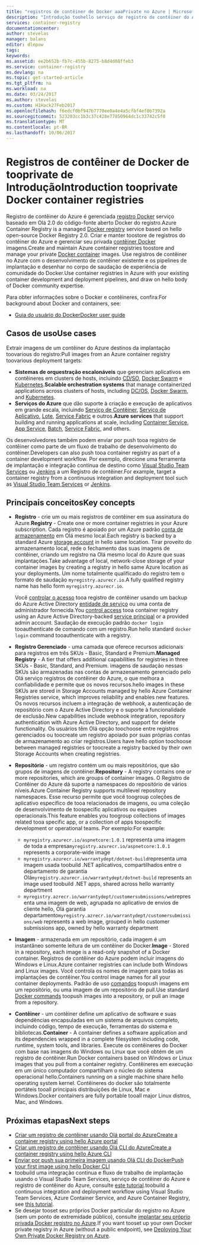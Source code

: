 ```yaml
---
title: "registros de contêiner de Docker aaaPrivate no Azure | Microsoft Docs"
description: "Introdução toohello serviço de registro de contêiner do Azure, fornecendo os registros de Docker baseado em nuvem, gerenciados e privados."
services: container-registry
documentationcenter: 
author: stevelas
manager: balans
editor: dlepow
tags: 
keywords: 
ms.assetid: ee2b652b-fb7c-455b-8275-b8d4d08ffeb3
ms.service: container-registry
ms.devlang: na
ms.topic: get-started-article
ms.tgt_pltfrm: na
ms.workload: na
ms.date: 03/24/2017
ms.author: stevelas
ms.custom: H1Hack27Feb2017
ms.openlocfilehash: f6edcf0bf947b7770ee0a4e4a5cfbf4ef8b7392a
ms.sourcegitcommit: 523283cc1b3c37c428e77850964dc1c33742c5f0
ms.translationtype: MT
ms.contentlocale: pt-BR
ms.lasthandoff: 10/06/2017
---
```

# <a name="introduction-tooprivate-docker-container-registries"></a><span data-ttu-id="e5650-103">Registros de contêiner de Docker de tooprivate de Introdução</span><span class="sxs-lookup"><span data-stu-id="e5650-103">Introduction tooprivate Docker container registries</span></span>


<span data-ttu-id="e5650-104">Registro de contêiner do Azure é gerenciada [registro Docker](https://docs.docker.com/registry/) serviço baseado em Olá 2.0 do código-fonte aberto Docker do registro.</span><span class="sxs-lookup"><span data-stu-id="e5650-104">Azure Container Registry is a managed [Docker registry](https://docs.docker.com/registry/) service based on hello open-source Docker Registry 2.0.</span></span> <span data-ttu-id="e5650-105">Criar e manter toostore de registros do contêiner do Azure e gerenciar seu privada [contêiner Docker](https://www.docker.com/what-docker) imagens.</span><span class="sxs-lookup"><span data-stu-id="e5650-105">Create and maintain Azure container registries toostore and manage your private [Docker container](https://www.docker.com/what-docker) images.</span></span> <span data-ttu-id="e5650-106">Use registros de contêiner no Azure com o desenvolvimento de contêiner existente e os pipelines de implantação e desenhar no corpo de saudação de experiência de comunidade do Docker.</span><span class="sxs-lookup"><span data-stu-id="e5650-106">Use container registries in Azure with your existing container development and deployment pipelines, and draw on hello body of Docker community expertise.</span></span>

<span data-ttu-id="e5650-107">Para obter informações sobre o Docker e contêineres, confira:</span><span class="sxs-lookup"><span data-stu-id="e5650-107">For background about Docker and containers, see:</span></span>

* [<span data-ttu-id="e5650-108">Guia do usuário do Docker</span><span class="sxs-lookup"><span data-stu-id="e5650-108">Docker user guide</span></span>](https://docs.docker.com/engine/userguide/)




## <a name="use-cases"></a><span data-ttu-id="e5650-109">Casos de uso</span><span class="sxs-lookup"><span data-stu-id="e5650-109">Use cases</span></span>
<span data-ttu-id="e5650-110">Extrair imagens de um contêiner do Azure destinos da implantação toovarious do registro:</span><span class="sxs-lookup"><span data-stu-id="e5650-110">Pull images from an Azure container registry toovarious deployment targets:</span></span>

* <span data-ttu-id="e5650-111">**Sistemas de orquestração escalonáveis** que gerenciam aplicativos em contêineres em clusters de hosts, incluindo [CD/SO](https://docs.mesosphere.com/), [Docker Swarm](https://docs.docker.com/swarm/) e [Kubernetes](http://kubernetes.io/docs/).</span><span class="sxs-lookup"><span data-stu-id="e5650-111">**Scalable orchestration systems** that manage containerized applications across clusters of hosts, including [DC/OS](https://docs.mesosphere.com/), [Docker Swarm](https://docs.docker.com/swarm/), and [Kubernetes](http://kubernetes.io/docs/).</span></span>
* <span data-ttu-id="e5650-112">**Serviços do Azure** que dão suporte à criação e execução de aplicativos em grande escala, incluindo [Serviço de Contêiner](../container-service/index.yml), [Serviço de Aplicativo](/app-service/index.md), [Lote](../batch/index.md), [Service Fabric](/azure/service-fabric/) e outros.</span><span class="sxs-lookup"><span data-stu-id="e5650-112">**Azure services** that support building and running applications at scale, including [Container Service](../container-service/index.yml), [App Service](/app-service/index.md), [Batch](../batch/index.md), [Service Fabric](/azure/service-fabric/), and others.</span></span>

<span data-ttu-id="e5650-113">Os desenvolvedores também podem enviar por push tooa registro de contêiner como parte de um fluxo de trabalho de desenvolvimento do contêiner.</span><span class="sxs-lookup"><span data-stu-id="e5650-113">Developers can also push tooa container registry as part of a container development workflow.</span></span> <span data-ttu-id="e5650-114">Por exemplo, direcione uma ferramenta de implantação e integração contínua de destino como [Visual Studio Team Services](https://www.visualstudio.com/docs/overview) ou [Jenkins](https://jenkins.io/) a um Registro de contêiner.</span><span class="sxs-lookup"><span data-stu-id="e5650-114">For example, target a container registry from a continuous integration and deployment tool such as [Visual Studio Team Services](https://www.visualstudio.com/docs/overview) or [Jenkins](https://jenkins.io/).</span></span>





## <a name="key-concepts"></a><span data-ttu-id="e5650-115">Principais conceitos</span><span class="sxs-lookup"><span data-stu-id="e5650-115">Key concepts</span></span>
* <span data-ttu-id="e5650-116">**Registro** - crie um ou mais registros de contêiner em sua assinatura do Azure.</span><span class="sxs-lookup"><span data-stu-id="e5650-116">**Registry** - Create one or more container registries in your Azure subscription.</span></span> <span data-ttu-id="e5650-117">Cada registro é apoiado por um Azure padrão [conta de armazenamento](../storage/common/storage-introduction.md) em Olá mesmo local.</span><span class="sxs-lookup"><span data-stu-id="e5650-117">Each registry is backed by a standard Azure [storage account](../storage/common/storage-introduction.md) in hello same location.</span></span> <span data-ttu-id="e5650-118">Tirar proveito do armazenamento local, rede o fechamento das suas imagens de contêiner, criando um registro na Olá mesmo local do Azure que suas implantações.</span><span class="sxs-lookup"><span data-stu-id="e5650-118">Take advantage of local, network-close storage of your container images by creating a registry in hello same Azure location as your deployments.</span></span> <span data-ttu-id="e5650-119">Um nome totalmente qualificado do registro tem o formato de saudação `myregistry.azurecr.io`.</span><span class="sxs-lookup"><span data-stu-id="e5650-119">A fully qualified registry name has hello form `myregistry.azurecr.io`.</span></span>

  <span data-ttu-id="e5650-120">Você [controlar o acesso](container-registry-authentication.md) tooa registro de contêiner usando um backup do Azure Active Directory [entidade de serviço](../active-directory/active-directory-application-objects.md) ou uma conta de administrador fornecida.</span><span class="sxs-lookup"><span data-stu-id="e5650-120">You [control access](container-registry-authentication.md) tooa container registry using an Azure Active Directory-backed [service principal](../active-directory/active-directory-application-objects.md) or a provided admin account.</span></span> <span data-ttu-id="e5650-121">Saudação de execução padrão `docker login` tooauthenticate de comando com um registro.</span><span class="sxs-lookup"><span data-stu-id="e5650-121">Run hello standard `docker login` command tooauthenticate with a registry.</span></span>

* <span data-ttu-id="e5650-122">**Registro Gerenciado** - uma camada que oferece recursos adicionais para registros em três SKUs - Basic, Standard e Premium.</span><span class="sxs-lookup"><span data-stu-id="e5650-122">**Managed Registry** - A tier that offers additional capabilities for registries in three SKUs - Basic, Standard, and Premium.</span></span> <span data-ttu-id="e5650-123">imagens de saudação nessas SKUs são armazenadas nas contas de armazenamento gerenciado pelo Olá serviço registros de contêiner do Azure, o que melhora a confiabilidade e permite que os novos recursos.</span><span class="sxs-lookup"><span data-stu-id="e5650-123">hello images in these SKUs are stored in Storage Accounts managed by hello Azure Container Registries service, which improves reliability and enables new features.</span></span> <span data-ttu-id="e5650-124">Os novos recursos incluem a integração de webhook, a autenticação de repositório com o Azure Active Directory e o suporte à funcionalidade de exclusão.</span><span class="sxs-lookup"><span data-stu-id="e5650-124">New capabilities include webhook integration, repository authentication with Azure Active Directory, and support for delete functionality.</span></span> <span data-ttu-id="e5650-125">Os usuários têm Olá opção toochoose entre registros gerenciados ou toocreate um registro apoiado por suas próprias contas de armazenamento ao criar registros.</span><span class="sxs-lookup"><span data-stu-id="e5650-125">Users have hello option toochoose between managed registries or toocreate a registry backed by their own Storage Accounts when creating registries.</span></span>

* <span data-ttu-id="e5650-126">**Repositório** - um registro contém um ou mais repositórios, que são grupos de imagens de contêiner.</span><span class="sxs-lookup"><span data-stu-id="e5650-126">**Repository** - A registry contains one or more repositories, which are groups of container images.</span></span> <span data-ttu-id="e5650-127">O Registro de Contêiner do Azure dá suporte a namespaces do repositório de vários níveis.</span><span class="sxs-lookup"><span data-stu-id="e5650-127">Azure Container Registry supports multilevel repository namespaces.</span></span> <span data-ttu-id="e5650-128">Esse recurso permite que você toogroup coleções de aplicativo específico de tooa relacionados de imagens, ou uma coleção de desenvolvimento de toospecific aplicativos ou equipes operacionais.</span><span class="sxs-lookup"><span data-stu-id="e5650-128">This feature enables you toogroup collections of images related tooa specific app, or a collection of apps toospecific development or operational teams.</span></span> <span data-ttu-id="e5650-129">Por exemplo:</span><span class="sxs-lookup"><span data-stu-id="e5650-129">For example:</span></span>

  * <span data-ttu-id="e5650-130">`myregistry.azurecr.io/aspnetcore:1.0.1` representa uma imagem de toda a empresa</span><span class="sxs-lookup"><span data-stu-id="e5650-130">`myregistry.azurecr.io/aspnetcore:1.0.1` represents a corporate-wide image</span></span>
  * <span data-ttu-id="e5650-131">`myregistry.azurecr.io/warrantydept/dotnet-build`representa uma imagem usada toobuild .NET aplicativos, compartilhados entre o departamento de garantia Olá</span><span class="sxs-lookup"><span data-stu-id="e5650-131">`myregistry.azurecr.io/warrantydept/dotnet-build` represents an image used toobuild .NET apps, shared across hello warranty department</span></span>
  * <span data-ttu-id="e5650-132">`myregistry.azrecr.io/warrantydept/customersubmissions/web`representa uma imagem de web, agrupada no aplicativo de envios de cliente hello, Olá garantia departamento</span><span class="sxs-lookup"><span data-stu-id="e5650-132">`myregistry.azrecr.io/warrantydept/customersubmissions/web` represents a web image, grouped in hello customer submissions app, owned by hello warranty department</span></span>

* <span data-ttu-id="e5650-133">**Imagem** - armazenada em um repositório, cada imagem é um instantâneo somente leitura de um contêiner do Docker.</span><span class="sxs-lookup"><span data-stu-id="e5650-133">**Image** - Stored in a repository, each image is a read-only snapshot of a Docker container.</span></span> <span data-ttu-id="e5650-134">Registros de contêiner do Azure podem incluir imagens do Windows e Linux.</span><span class="sxs-lookup"><span data-stu-id="e5650-134">Azure container registries can include both Windows and Linux images.</span></span> <span data-ttu-id="e5650-135">Você controla os nomes de imagem para todas as implantações de contêiner.</span><span class="sxs-lookup"><span data-stu-id="e5650-135">You control image names for all your container deployments.</span></span> <span data-ttu-id="e5650-136">Padrão de uso [comandos](https://docs.docker.com/engine/reference/commandline/) toopush imagens em um repositório, ou uma imagem de um repositório de pull.</span><span class="sxs-lookup"><span data-stu-id="e5650-136">Use standard [Docker commands](https://docs.docker.com/engine/reference/commandline/) toopush images into a repository, or pull an image from a repository.</span></span>

* <span data-ttu-id="e5650-137">**Contêiner** - um contêiner define um aplicativo de software e suas dependências encapsuladas em um sistema de arquivos completo, incluindo código, tempo de execução, ferramentas do sistema e bibliotecas.</span><span class="sxs-lookup"><span data-stu-id="e5650-137">**Container** - A container defines a software application and its dependencies wrapped in a complete filesystem including code, runtime, system tools, and libraries.</span></span> <span data-ttu-id="e5650-138">Execute os contêineres do Docker com base nas imagens do Windows ou Linux que você obtém de um registro de contêiner.</span><span class="sxs-lookup"><span data-stu-id="e5650-138">Run Docker containers based on Windows or Linux images that you pull from a container registry.</span></span> <span data-ttu-id="e5650-139">Contêineres em execução em um único computador compartilham o núcleo do sistema operacional hello.</span><span class="sxs-lookup"><span data-stu-id="e5650-139">Containers running on a single machine share hello operating system kernel.</span></span> <span data-ttu-id="e5650-140">Contêineres do docker são totalmente portáteis tooall principais distribuições de Linux, Mac e Windows.</span><span class="sxs-lookup"><span data-stu-id="e5650-140">Docker containers are fully portable tooall major Linux distros, Mac, and Windows.</span></span>




## <a name="next-steps"></a><span data-ttu-id="e5650-141">Próximas etapas</span><span class="sxs-lookup"><span data-stu-id="e5650-141">Next steps</span></span>
* [<span data-ttu-id="e5650-142">Criar um registro de contêiner usando Olá portal do Azure</span><span class="sxs-lookup"><span data-stu-id="e5650-142">Create a container registry using hello Azure portal</span></span>](container-registry-get-started-portal.md)
* [<span data-ttu-id="e5650-143">Criar um registro de contêiner usando Olá CLI do Azure</span><span class="sxs-lookup"><span data-stu-id="e5650-143">Create a container registry using hello Azure CLI</span></span>](container-registry-get-started-azure-cli.md)
* [<span data-ttu-id="e5650-144">Enviar por push sua primeira imagem usando Olá CLI do Docker</span><span class="sxs-lookup"><span data-stu-id="e5650-144">Push your first image using hello Docker CLI</span></span>](container-registry-get-started-docker-cli.md)
* <span data-ttu-id="e5650-145">toobuild uma integração contínua e fluxo de trabalho de implantação usando o Visual Studio Team Services, serviço de contêiner do Azure e registro de contêiner do Azure, consulte [este tutorial](../container-service/dcos-swarm/container-service-docker-swarm-setup-ci-cd.md).</span><span class="sxs-lookup"><span data-stu-id="e5650-145">toobuild a continuous integration and deployment workflow using Visual Studio Team Services, Azure Container Service, and Azure Container Registry, see [this tutorial](../container-service/dcos-swarm/container-service-docker-swarm-setup-ci-cd.md).</span></span>
* <span data-ttu-id="e5650-146">Se desejar tooset seu próprios Docker particular do registro no Azure (sem um ponto de extremidade público), consulte [implantar seu próprio privada Docker registro no Azure](../virtual-machines/virtual-machines-linux-docker-registry-in-blob-storage.md).</span><span class="sxs-lookup"><span data-stu-id="e5650-146">If you want tooset up your own Docker private registry in Azure (without a public endpoint), see [Deploying Your Own Private Docker Registry on Azure](../virtual-machines/virtual-machines-linux-docker-registry-in-blob-storage.md).</span></span>
